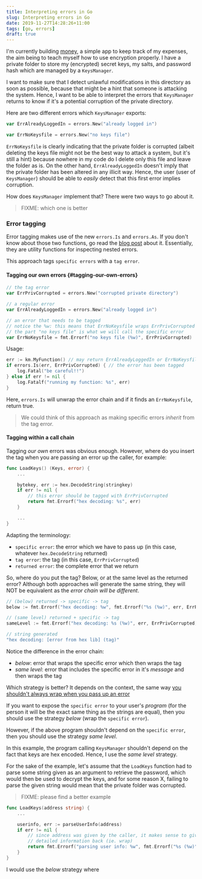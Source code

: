 ```yaml
---
title: Interpreting errors in Go
slug: Interpreting errors in Go
date: 2019-11-27T14:28:26+11:00
tags: [go, errors]
draft: true
---
```


I'm currently building [money][], a simple app to keep track of my expenses,
the aim being to teach myself how to use encryption properly. I have a private
folder to store my (encrypted) secret keys, my salts, and password hash which
are managed by a `KeysManager`.

I want to make sure that I detect unlawful modifications in this directory as
soon as possible, because that might be a hint that someone is attacking the
system. Hence, I want to be able to interpret the errors that `KeysManager`
returns to know if it's a potential corruption of the private directory.

Here are two different errors which `KeysManager` exports:

```go
var ErrAlreadyLoggedIn = errors.New("already logged in")

var ErrNoKeysfile = errors.New("no keys file")
```

`ErrNoKeysfile` is clearly indicating that the private folder is corrupted
(albeit deleting the keys file might not be the best way to attack a system,
but it's still a hint) because nowhere in my code do I delete only this file
and leave the folder as is. On the other hand, `ErrAlreadyLoggedIn` doesn't
imply that the private folder has been altered in any illicit way. Hence,
the user (user of `KeysManager`) should be able to *easily* detect that this
first error implies corruption.

How does `KeysManager` implement that?  There were two ways to go about it.

> FIXME: which one is better

### Error tagging

Error tagging makes use of the new `errors.Is` and `errors.As`.  If you don't
know about those two functions, go read the [blog post][go-errors] about it.
Essentially, they are utility functions for inspecting nested errors.

This approach tags `specific errors` with a `tag error`.

#### Tagging our own errors {#tagging-our-own-errors}

```go
// the tag error
var ErrPrivCorrupted = errors.New("corrupted private directory")

// a regular error
var ErrAlreadyLoggedIn = errors.New("already logged in")

// an error that needs to be tagged
// notice the %w: this means that ErrNoKeysfile wraps ErrPrivCorrupted
// the part "no keys file" is what we will call the specific error
var ErrNoKeysfile = fmt.Errorf("no keys file (%w)", ErrPrivCorrupted)
```

Usage:

```go
err := km.MyFunction() // may return ErrAlreadyLoggedIn or ErrNoKeysfile
if errors.Is(err, ErrPrivCorrupted) { // the error has been tagged
    log.Fatal("be careful!!")
} else if err != nil {
    log.Fatalf("running my function: %s", err)
}

```

Here, `errors.Is` will unwrap the error chain and if it finds an
`ErrNoKeysfile`, return true.

> We could think of this approach as making specific errors *inherit* from the
> tag error.

#### Tagging within a call chain

Tagging *our own* errors was obvious enough. However, where do you insert the
tag when you are passing an error up the caller, for example:

```go
func LoadKeys() (Keys, error) {
    ...

    bytekey, err := hex.DecodeString(stringkey)
    if err != nil {
        // this error should be tagged with ErrPrivCorrupted
        return fmt.Errorf("hex decoding: %s", err)
    }

    ...
}
```

Adapting the terminology:

- `specific error`: the error which we have to pass up (in this case, whatever
  `hex.DecodeString` returned)
- `tag error`: the tag (in this case, `ErrPrivCorrupted`)
- `returned error`: the complete error that we return

So, where do you put the tag? Below, or at the same level as the returned
error? Although both approaches will generate the same string, they will
NOT be equivalent as the *error chain will be different*.

```go
// (below) returned -> specific -> tag
below := fmt.Errorf("hex decoding: %w", fmt.Errorf("%s (%w)", err, ErrPrivCorrupted)) // THIS DOESN'T EVEN WORK!

// (same level) returned + specific -> tag
sameLevel := fmt.Errorf("hex decoding: %s (%w)", err, ErrPrivCorrupted)

// string generated
"hex decoding: [error from hex lib] (tag)"
```

Notice the difference in the error chain:

- *below*: error that wraps the specific error which then wraps the tag
- *same level*: error that includes the specific error in it's *message* and
  then wraps the tag

Which strategy is better? It depends on the context, the same way [you
shouldn't always wrap when you pass up an error][whether-to-wrap]

If you want to expose the `specific error` to your user's *program* (for the
person it will be the exact same thing as the strings are equal), then you
should use the strategy *below* (wrap the `specific error`).

However, if the above program shouldn't depend on the `specific error`, then
you should use the strategy *same level*.

In this example, the program calling `KeysManager` shouldn't depend on the fact
that keys are hex encoded. Hence, I use the *same level* strategy.

For the sake of the example, let's assume that the `LoadKeys` function had to
parse some string given as an argument to retrieve the password, which would
then be used to decrypt the keys, and for some reason X, failing to parse the
given string would mean that the private folder was corrupted.

> FIXME: please find a better example

```go
func LoadKeys(address string) {
    ...

    userinfo, err := parseUserInfo(address)
    if err != nil {
        // since address was given by the caller, it makes sense to give
        // detailed information back (ie. wrap)
        return fmt.Errorf("parsing user info: %w", fmt.Errorf("%s (%w)"))
    }
}
```

I would use the *below* strategy where

[money]: https://github.com/math2001/money
[go-errors]: https://blog.golang.org/go1.13-errors
[whether-to-wrap]: https://blog.golang.org/go1.13-errors#TOC_3.4.
